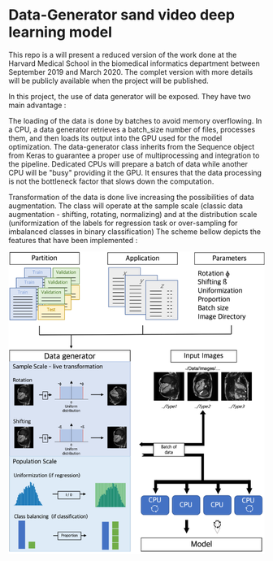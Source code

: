 # Data-Generator sand video deep learning model
This repo is a will present a reduced version of the work done at the Harvard Medical School in the biomedical informatics department between September 2019 and March 2020. The complet version with more details will be publicly available when the project will be published.

In this project, the use of data generator will be exposed. They have two main advantage :

The loading of the data is done by batches to avoid memory overflowing. In a CPU, a data generator retrieves a batch_size number of files, processes them, and then loads its output into the GPU used for the model optimization. The data-generator class inherits from the Sequence object from Keras to guarantee a proper use of multiprocessing and integration to the pipeline. Dedicated CPUs will prepare a batch of data while another CPU will be "busy" providing it the GPU. It ensures that the data processing is not the bottleneck factor that slows down the computation.

Transformation of the data is done live increasing the possibilities of data augmentation. The class will operate at the sample scale (classic data augmentation - shifting, rotating, normalizing) and at the distribution scale (uniformization of the labels for regression task or over-sampling for imbalanced classes in binary classification)
The scheme bellow depicts the features that have been implemented :

![Alt text](./Images/DataGenerator.png?raw=true "VideoDataGenerator")

